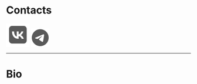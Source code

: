 # Contacts
[![VK](vk.png)](https://vk.com/livingworstofallmydays) [![TG](tg.png)](https://t.me/hinqiwame)

---
# Bio
